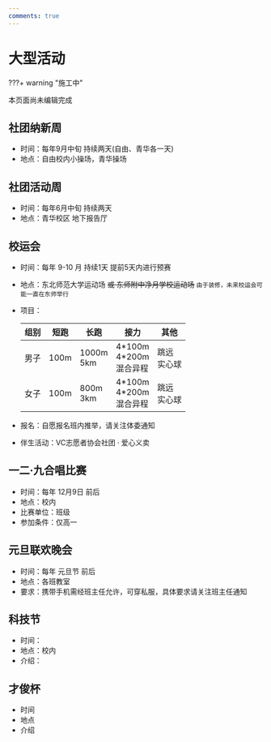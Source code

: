 ```yaml
---
comments: true
---
```


# 大型活动

???+ warning "施工中"

  本页面尚未编辑完成

## 社团纳新周

- 时间：每年9月中旬 持续两天(自由、青华各一天)
- 地点：自由校内小操场，青华操场

## 社团活动周

- 时间：每年6月中旬 持续两天
- 地点：青华校区 地下报告厅

## 校运会

- 时间：每年 9-10 月 持续1天 提前5天内进行预赛
- 地点：东北师范大学运动场 ~~或 东师附中净月学校运动场~~ `由于装修，未来校运会可能一直在东师举行`
- 项目：

    |组别|短跑|长跑|接力|其他|
    |---|---|---|---|---|
    |男子|100m|1000m<br>5km|4\*100m<br>4\*200m<br>混合异程|跳远<br>实心球|
    |女子|100m|800m<br>3km|4\*100m<br>4\*200m<br>混合异程|跳远<br>实心球|

- 报名：自愿报名班内推举，请关注体委通知
- 伴生活动：VC志愿者协会社团 · 爱心义卖

## 一二·九合唱比赛

- 时间：每年 12月9日 前后
- 地点：校内
- 比赛单位：班级
- 参加条件：仅高一

## 元旦联欢晚会

- 时间：每年 元旦节 前后
- 地点：各班教室
- 要求：携带手机需经班主任允许，可穿私服，具体要求请关注班主任通知


## 科技节

- 时间：
- 地点：校内
- 介绍：

## 才俊杯

- 时间
- 地点
- 介绍
